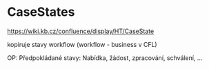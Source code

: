 ﻿# CaseStates
https://wiki.kb.cz/confluence/display/HT/CaseState

kopiruje stavy workflow (workflow - business v CFL)

OP: Předpokládané stavy: Nabídka, žádost, zpracování, schválení, ...
